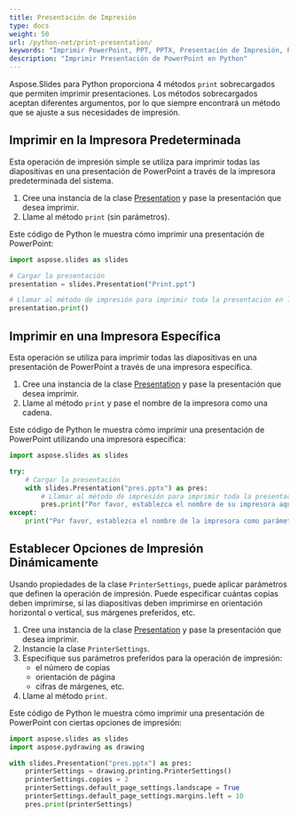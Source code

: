 ```yaml
---
title: Presentación de Impresión
type: docs
weight: 50
url: /python-net/print-presentation/
keywords: "Imprimir PowerPoint, PPT, PPTX, Presentación de Impresión, Python, Impresora, Opciones de Impresión"
description: "Imprimir Presentación de PowerPoint en Python"
---
```

Aspose.Slides para Python proporciona 4 métodos `print` sobrecargados que permiten imprimir presentaciones. Los métodos sobrecargados aceptan diferentes argumentos, por lo que siempre encontrará un método que se ajuste a sus necesidades de impresión.

## **Imprimir en la Impresora Predeterminada**

Esta operación de impresión simple se utiliza para imprimir todas las diapositivas en una presentación de PowerPoint a través de la impresora predeterminada del sistema.

1. Cree una instancia de la clase [Presentation](https://reference.aspose.com/slides/python-net/aspose.slides/presentation/) y pase la presentación que desea imprimir.
2. Llame al método `print` (sin parámetros).

Este código de Python le muestra cómo imprimir una presentación de PowerPoint:

```python
import aspose.slides as slides

# Cargar la presentación
presentation = slides.Presentation("Print.ppt")

# Llamar al método de impresión para imprimir toda la presentación en la impresora predeterminada
presentation.print()
```

## **Imprimir en una Impresora Específica**

Esta operación se utiliza para imprimir todas las diapositivas en una presentación de PowerPoint a través de una impresora específica.

1. Cree una instancia de la clase [Presentation](https://reference.aspose.com/slides/python-net/aspose.slides/presentation/) y pase la presentación que desea imprimir.
2. Llame al método `print` y pase el nombre de la impresora como una cadena.

Este código de Python le muestra cómo imprimir una presentación de PowerPoint utilizando una impresora específica:

```python
import aspose.slides as slides

try:
    # Cargar la presentación
    with slides.Presentation("pres.pptx") as pres:
        # Llamar al método de impresión para imprimir toda la presentación en la impresora deseada
        pres.print("Por favor, establezca el nombre de su impresora aquí")
except:
    print("Por favor, establezca el nombre de la impresora como parámetro de cadena para el método de impresión de la presentación")
```

## **Establecer Opciones de Impresión Dinámicamente**

Usando propiedades de la clase `PrinterSettings`, puede aplicar parámetros que definen la operación de impresión. Puede especificar cuántas copias deben imprimirse, si las diapositivas deben imprimirse en orientación horizontal o vertical, sus márgenes preferidos, etc.

1. Cree una instancia de la clase [Presentation](https://reference.aspose.com/slides/python-net/aspose.slides/presentation/) y pase la presentación que desea imprimir.
2. Instancie la clase `PrinterSettings`.
3. Especifique sus parámetros preferidos para la operación de impresión:
   * el número de copias
   * orientación de página
   * cifras de márgenes, etc.
4. Llame al método `print`.

Este código de Python le muestra cómo imprimir una presentación de PowerPoint con ciertas opciones de impresión:

```python
import aspose.slides as slides
import aspose.pydrawing as drawing

with slides.Presentation("pres.pptx") as pres:
    printerSettings = drawing.printing.PrinterSettings()
    printerSettings.copies = 2
    printerSettings.default_page_settings.landscape = True
    printerSettings.default_page_settings.margins.left = 10
    pres.print(printerSettings)
```